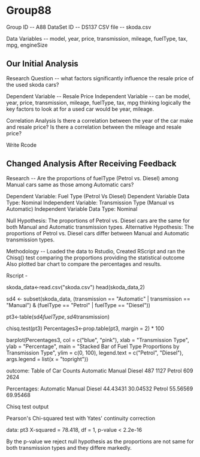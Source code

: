 # Group88

Group ID -- A88
DataSet ID -- DS137
CSV file -- skoda.csv

Data Variables -- model, year, price, transmission, mileage, fuelType, tax, mpg, engineSize





Our Initial Analysis
-----------------------------------------------------------------------------------------------
Research Question -- what factors significantly influence the resale price of the used skoda cars?

Dependent Variable -- Resale Price
Independent Variable -- can be model, year, price, transmission, mileage, fuelType, tax, mpg
thinking logically the key factors to look at for a used car would be year, mileage. 

Correlation Analysis
Is there a correlation between the year of the car make and resale price?
Is there a correlation between the mileage and resale price?

Write Rcode 





Changed Analysis After Receiving Feedback
----------------------------------------------------------------------------------------------------------------------
Research  -- Are the proportions of fuelType (Petrol vs. Diesel) among Manual cars same as those among Automatic cars?

Dependent Variable: Fuel Type (Petrol Vs Diesel)
Dependent Variable Data Type: Nominal
Independent Variable: Transmission Type (Manual vs Automatic)
Independent Variable Data Type: Nominal

Null Hypothesis: The proportions of Petrol vs. Diesel cars are the same for both Manual and Automatic transmission types.
Alternative Hypothesis: The proportions of Petrol vs. Diesel cars differ between Manual and Automatic transmission types.

Methodology -- Loaded the data to Rstudio, Created RScript and ran the Chisq() test comparing the proportions providing the statistical outcome
Also plotted bar chart to compare the percentages and results.

Rscript - 

skoda_data<-read.csv("skoda.csv")
head(skoda_data,2)

sd4 <- subset(skoda_data, 
              (transmission == "Automatic" | transmission == "Manual") & 
                (fuelType == "Petrol" | fuelType == "Diesel"))


pt3<-table(sd4$fuelType, sd4$transmission)

chisq.test(pt3)
Percentages3<-prop.table(pt3, margin = 2) * 100

barplot(Percentages3, 
        col = c("blue", "pink"), 
        xlab = "Transmission Type", 
        ylab = "Percentage", 
        main = "Stacked Bar of Fuel Type Proportions by Transmission Type", 
        ylim = c(0, 100), 
        legend.text = c("Petrol", "Diesel"),
        args.legend = list(x = "topright"))

outcome:
Table of Car Counts
         Automatic Manual
  Diesel       487   1127
  Petrol       609   2624

Percentages: 
Automatic   Manual
  Diesel  44.43431 30.04532
  Petrol  55.56569 69.95468

Chisq test output

Pearson's Chi-squared test with Yates' continuity correction

data:  pt3
X-squared = 78.418, df = 1, p-value < 2.2e-16

By the p-value we reject null hypothesis as the proportions are not same for both transmission types and they differe markedly.







